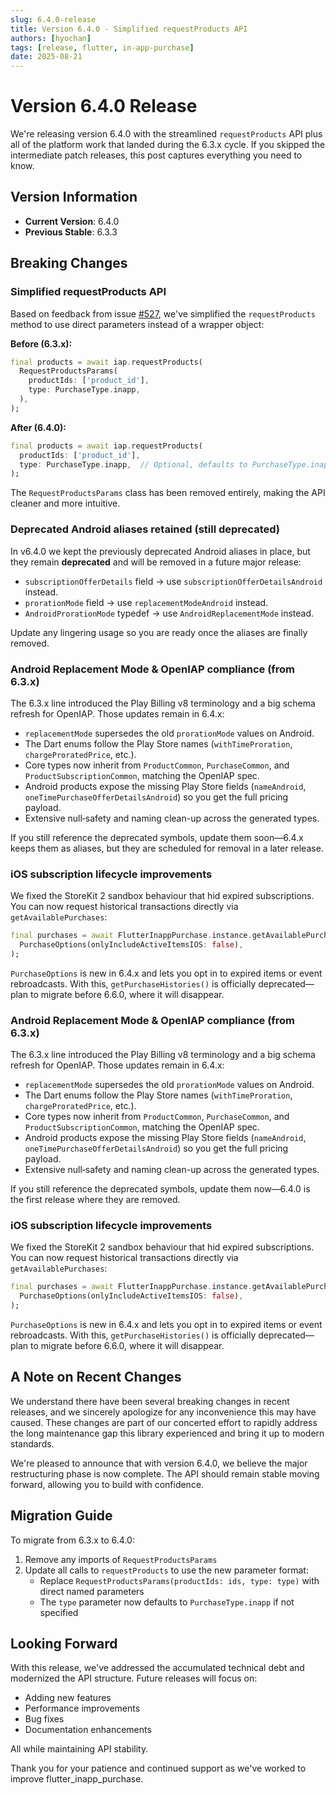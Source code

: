 ```yaml
---
slug: 6.4.0-release
title: Version 6.4.0 - Simplified requestProducts API
authors: [hyochan]
tags: [release, flutter, in-app-purchase]
date: 2025-08-21
---
```


# Version 6.4.0 Release

We're releasing version 6.4.0 with the streamlined `requestProducts` API plus
all of the platform work that landed during the 6.3.x cycle. If you skipped the
intermediate patch releases, this post captures everything you need to know.

## Version Information

- **Current Version**: 6.4.0
- **Previous Stable**: 6.3.3

## Breaking Changes

### Simplified requestProducts API

Based on feedback from issue [#527](https://github.com/hyochan/flutter_inapp_purchase/issues/527), we've simplified the `requestProducts` method to use direct parameters instead of a wrapper object:

**Before (6.3.x):**

```dart
final products = await iap.requestProducts(
  RequestProductsParams(
    productIds: ['product_id'],
    type: PurchaseType.inapp,
  ),
);
```

**After (6.4.0):**

```dart
final products = await iap.requestProducts(
  productIds: ['product_id'],
  type: PurchaseType.inapp,  // Optional, defaults to PurchaseType.inapp
);
```

The `RequestProductsParams` class has been removed entirely, making the API cleaner and more intuitive.

### Deprecated Android aliases retained (still deprecated)

In v6.4.0 we kept the previously deprecated Android aliases in place, but they
remain **deprecated** and will be removed in a future major release:

- `subscriptionOfferDetails` field → use `subscriptionOfferDetailsAndroid`
  instead.
- `prorationMode` field → use `replacementModeAndroid` instead.
- `AndroidProrationMode` typedef → use `AndroidReplacementMode` instead.

Update any lingering usage so you are ready once the aliases are finally
removed.

### Android Replacement Mode & OpenIAP compliance (from 6.3.x)

The 6.3.x line introduced the Play Billing v8 terminology and a big schema
refresh for OpenIAP. Those updates remain in 6.4.x:

- `replacementMode` supersedes the old `prorationMode` values on Android.
- The Dart enums follow the Play Store names (`withTimeProration`,
  `chargeProratedPrice`, etc.).
- Core types now inherit from `ProductCommon`, `PurchaseCommon`, and
  `ProductSubscriptionCommon`, matching the OpenIAP spec.
- Android products expose the missing Play Store fields (`nameAndroid`,
  `oneTimePurchaseOfferDetailsAndroid`) so you get the full pricing payload.
- Extensive null‑safety and naming clean-up across the generated types.

If you still reference the deprecated symbols, update them soon—6.4.x keeps
them as aliases, but they are scheduled for removal in a later release.

### iOS subscription lifecycle improvements

We fixed the StoreKit 2 sandbox behaviour that hid expired subscriptions. You
can now request historical transactions directly via `getAvailablePurchases`:

```dart
final purchases = await FlutterInappPurchase.instance.getAvailablePurchases(
  PurchaseOptions(onlyIncludeActiveItemsIOS: false),
);
```

`PurchaseOptions` is new in 6.4.x and lets you opt in to expired items or event
rebroadcasts. With this, `getPurchaseHistories()` is officially deprecated—plan
to migrate before 6.6.0, where it will disappear.

### Android Replacement Mode & OpenIAP compliance (from 6.3.x)

The 6.3.x line introduced the Play Billing v8 terminology and a big schema
refresh for OpenIAP. Those updates remain in 6.4.x:

- `replacementMode` supersedes the old `prorationMode` values on Android.
- The Dart enums follow the Play Store names (`withTimeProration`,
  `chargeProratedPrice`, etc.).
- Core types now inherit from `ProductCommon`, `PurchaseCommon`, and
  `ProductSubscriptionCommon`, matching the OpenIAP spec.
- Android products expose the missing Play Store fields (`nameAndroid`,
  `oneTimePurchaseOfferDetailsAndroid`) so you get the full pricing payload.
- Extensive null‑safety and naming clean-up across the generated types.

If you still reference the deprecated symbols, update them now—6.4.0 is the
first release where they are removed.

### iOS subscription lifecycle improvements

We fixed the StoreKit 2 sandbox behaviour that hid expired subscriptions. You
can now request historical transactions directly via `getAvailablePurchases`:

```dart
final purchases = await FlutterInappPurchase.instance.getAvailablePurchases(
  PurchaseOptions(onlyIncludeActiveItemsIOS: false),
);
```

`PurchaseOptions` is new in 6.4.x and lets you opt in to expired items or event
rebroadcasts. With this, `getPurchaseHistories()` is officially deprecated—plan
to migrate before 6.6.0, where it will disappear.

## A Note on Recent Changes

We understand there have been several breaking changes in recent releases, and we sincerely apologize for any inconvenience this may have caused. These changes are part of our concerted effort to rapidly address the long maintenance gap this library experienced and bring it up to modern standards.

We're pleased to announce that with version 6.4.0, we believe the major restructuring phase is now complete. The API should remain stable moving forward, allowing you to build with confidence.

## Migration Guide

To migrate from 6.3.x to 6.4.0:

1. Remove any imports of `RequestProductsParams`
2. Update all calls to `requestProducts` to use the new parameter format:
   - Replace `RequestProductsParams(productIds: ids, type: type)` with direct named parameters
   - The `type` parameter now defaults to `PurchaseType.inapp` if not specified

## Looking Forward

With this release, we've addressed the accumulated technical debt and modernized the API structure. Future releases will focus on:

- Adding new features
- Performance improvements
- Bug fixes
- Documentation enhancements

All while maintaining API stability.

Thank you for your patience and continued support as we've worked to improve flutter_inapp_purchase.
